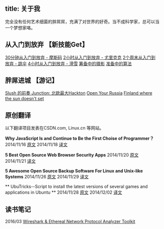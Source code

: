 title: 关于我
---

完全没有任何艺术细菌的胖屌屌，充满了对世界的好奇。当不成科学家，总可以当一个梦想家咯。

## **从入门到放弃 【新技能Get】**
[30分钟从入门到放弃 - 摩斯码](http://doubles.me/2016/06/23/160623/)
[2小时从入门到放弃 - 尤里克克](http://doubles.me/2016/06/21/160621/)
[2个周末从入门到放弃 - 跳伞](http://doubles.me/2015/09/26/150926/)
[4小时从入门到放弃 - 滑雪](http://doubles.me/2016/02/01/160201/)
[筹备中的摄影]()
[准备中的算法]()


## **胖屌进城 【游记】**

[Slush 的前奏 Junction: 北欧最大Hackton](http://doubles.me/2015/11/10/151110/)
[Open Your Russia](http://doubles.me/2016/06/15/160615/)
[Finland where the sun doesn't set]()




## **原创翻译**

以下翻译项目发表在CSDN.com, Linux.cn 等网站。

**Why JavaScript Is and Continue to Be the First Choise of Programmer？**
2014/11/16 [原文](http://www.dzone.com/articles/why-javascript-and-will)
2014/11/18 [译文](http://code.csdn.net/news/2822698)


**5 Best Open Source Web Browser Security Apps**
2014/11/20 [原文](http://www.smallbusinesscomputing.com/biztools/5-best-open-source-web-browser-security-apps.html)
2014/11/21 [译文](http://code.csdn.net/news/2822757)


**5 Awesome Open Source Backup Software For Linux and Unix-like Systems**
2014/11/26 [原文](http://www.cyberciti.biz/open-source/awesome-backup-software-for-linux-unix-osx-windows-systems/)
2014/11/29 [译文](http://code.csdn.net/news/2822844)


** UbuTricks--Script to install the latest versions of several games and applications in Ubuntu **
2014/11/28 [原文](http://www.ubuntugeek.com/ubutricks-script-to-install-the-latest-versions-of-several-games-and-applications-in-ubuntu.html)
2014/12/02 [译文](https://linux.cn/article-4350-1.html)


## **读书笔记**

2016/03 [Wireshark & Ethereal Network Protocol Analyzer Toolkit](http://www.doubles.me/2016/03/15/160315/)

